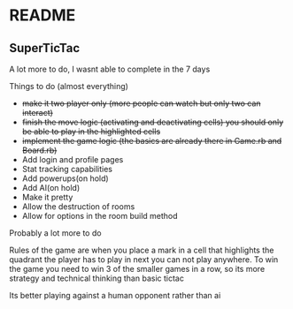 # README

## SuperTicTac

A lot more to do, I wasnt able to complete in the 7 days

Things to do (almost everything)

- ~~make it two player only (more people can watch but only two can interact)~~
- ~~finish the move logic (activating and deactivating cells) you should only be able to play in the highlighted cells~~
- ~~implement the game logic (the basics are already there in Game.rb and Board.rb)~~
- Add login and profile pages
- Stat tracking capabilities
- Add powerups(on hold)
- Add AI(on hold)
- Make it pretty
- Allow the destruction of rooms
- Allow for options in the room build method

Probably a lot more to do

Rules of the game are when you place a mark in a cell that highlights the quadrant the player has to play in next you can not play anywhere.
To win the game you need to win 3 of the smaller games in a row, so its more strategy and technical thinking than basic tictac

Its better playing against a human opponent rather than ai
